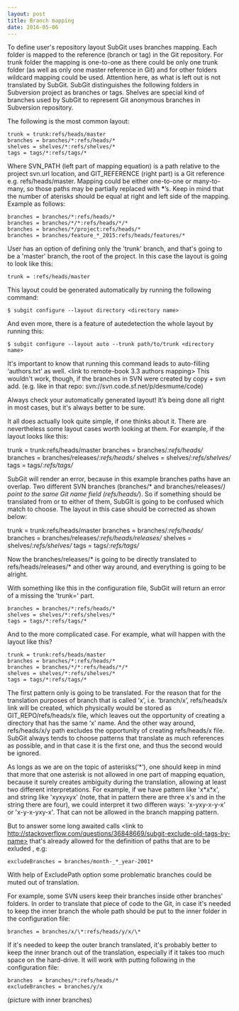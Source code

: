 ```yaml
---
layout: post
title: Branch mapping
date: 2016-05-06
---
```


To define user's repository layout SubGit uses branches mapping.
Each folder is mapped to the reference (branch or tag) in the Git repository. For trunk folder the mapping is one-to-one as there could be only one trunk folder (as well as only one master reference in Git) and for other folders wildcard mapping could be used. Attention here, as what is left out is not translated by SubGit.
SubGit distinguishes the following folders in Subversion project as branches or tags.
Shelves <link to previous post> are special kind of branches used by SubGit to represent Git anonymous branches in Subversion repository. 

The following is the most common layout:

    trunk = trunk:refs/heads/master
    branches = branches/*:refs/heads/*
    shelves = shelves/*:refs/shelves/*
    tags = tags/*:refs/tags/*

Where SVN\_PATH (left part of mapping equation) is a path relative to the project svn.url location, and GIT\_REFERENCE (right part) is a Git reference e.g. refs/heads/master.
Mapping could be either one-to-one or many-to-many, so those paths may be partially replaced with **\***’s.
Keep in mind that the number of aterisks should be equal at right and left side of the mapping. Example as follows:

    branches = branches/*:refs/heads/*
    branches = branches/*/*:refs/heads/*/*
    branches = branches/*/project:refs/heads/*
    branches = branches/feature_*_2015:refs/heads/features/*

User has an option of defining only the 'trunk' branch, and that's going to be a 'master' branch, the root of the project. In this case the layout is going to look like this:
        
    trunk = :refs/heads/master

This layout could be generated automatically by running the following command:

    $ subgit configure --layout directory <directory name>

And even more, there is a feature of autedetection the whole layout by running this:

    $ subgit configure --layout auto --trunk path/to/trunk <directory name>

It's important to know that running this command leads to auto-filling ‘authors.txt’ as well. <link to remote-book 3.3 authors mapping>
This wouldn't work, though, if the branches in SVN were created by copy + svn add. (e.g. like in that repo: svn://svn.code.sf.net/p/desmume/code)

Always check your automatically generated layout! It’s being done all right in most cases, but it's always better to be sure.<br>

It all does actually look quite simple, if one thinks about it. There are nevertheless some layout cases worth looking at them. For example, if the layout looks like this:

   trunk = trunk:refs/heads/master
   branches = branches/*:refs/heads/*
   branches = branches/releases/*:refs/heads/*
   shelves = shelves/*:refs/shelves/*
   tags = tags/*:refs/tags/*

SubGit will render an error, because in this example branches paths have an overlap. Two different SVN branches (branches/* and branches/releases/*)  point to the same Git name field (refs/heads/*). So if something should be translated from or to either of them, SubGIt is going to be confused which match to choose. The layout in this case should be corrected as shown below:

   trunk = trunk:refs/heads/master
   branches = branches/*:refs/heads/*
   branches = branches/releases/*:refs/heads/releases/*
   shelves = shelves/*:refs/shelves/*
   tags = tags/*:refs/tags/*

Now the branches/releases/* is going to be directly translated to refs/heads/releases/* and other way around, and everything is going to be alright.


With something like this in the configuration file, SubGit will return an error of a missing the 'trunk=' part.
    
    branches = branches/*:refs/heads/*
    shelves = shelves/*:refs/shelves/*
    tags = tags/*:refs/tags/*

And to the more complicated case. For example, what will happen with the layout like this? 
    
    trunk = trunk:refs/heads/master
    branches = branches/*:refs/heads/*
    branches = branches/*/*:refs/heads/*/*
    shelves = shelves/*:refs/shelves/*
    tags = tags/*:refs/tags/*

The first pattern only is going to be translated. For the reason that for the translation purposes of branch that is called ’x’, i.e. ‘branch/x’, refs/heads/x link will be created, which physically would be stored as GIT_REPO/refs/heads/x file, which leaves out the opportunity of creating a directory that has the same ‘x' name. And the other way around, refs/heads/x/y path excludes the opportunity of creating refs/heads/x file.
SubGit always tends to choose patterns that translate as much references as possible, and in that case it is the first one, and thus the second would be ignored.

As longs as we are on the topic of asterisks(‘\*’), one should keep in mind that more that one asterisk is not allowed in one part of mapping equation, because it surely creates ambiguity during the translation, allowing at least two different interpretations. For example, if we have pattern like 'x\*x\*x', and string like 'xyxyxyx' (note, that in pattern there are three x's and in the string there are four), we could interpret it two differen ways: 'x-yxy-x-y-x' or 'x-y-x-yxy-x'. That can not be allowed in the branch mapping pattern.

But to answer some long awaited calls <link to  http://stackoverflow.com/questions/36848669/subgit-exclude-old-tags-by-name> that's already allowed for the definition of paths that are to be exluded <link to Exclude Path>, e.g:

    excludeBranches = branches/month-_*_year-2001*

With help of ExcludePath option some problematic branches could be muted out of translation.

For example, some SVN users keep their branches inside other branches' folders. 
<picture with folders>
In order to translate that piece of code to the Git, in case it's needed to keep the inner branch the whole path should be put to the inner folder in the configuration file:
    
    branches = branches/x/\*:refs/heads/y/x/\*

If it's needed to keep the outer branch translated, it's probably better to keep the inner branch out of the translation, especially if it takes too much space on the hard-drive. It will work with putting following in the configuration file:

    branches  = branches/*:refs/heads/*
    excludeBranches = branches/y/x

(picture with inner branches)
